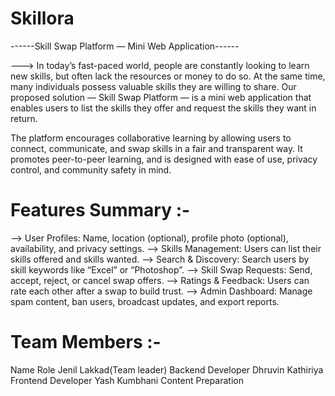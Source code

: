# Skillora

------Skill Swap Platform — Mini Web Application------

---> In today’s fast-paced world, people are constantly looking to learn new skills, but often lack the resources or money to do so. At the same time, many individuals possess valuable skills they are willing to share. Our proposed solution — Skill Swap Platform — is a mini web application that enables users to list the skills they offer and request the skills they want in return.

The platform encourages collaborative learning by allowing users to connect, communicate, and swap skills in a fair and transparent way. It promotes peer-to-peer learning, and is designed with ease of use, privacy control, and community safety in mind.



# Features Summary :-

--> User Profiles: Name, location (optional), profile photo (optional), availability, and privacy settings.
--> Skills Management: Users can list their skills offered and skills wanted.
--> Search & Discovery: Search users by skill keywords like “Excel” or “Photoshop”.
--> Skill Swap Requests: Send, accept, reject, or cancel swap offers.
--> Ratings & Feedback: Users can rate each other after a swap to build trust.
--> Admin Dashboard: Manage spam content, ban users, broadcast updates, and export reports.



#  Team Members :-

   Name                       Role
Jenil Lakkad(Team leader)    Backend Developer
Dhruvin Kathiriya            Frontend Developer
Yash Kumbhani                Content Preparation
